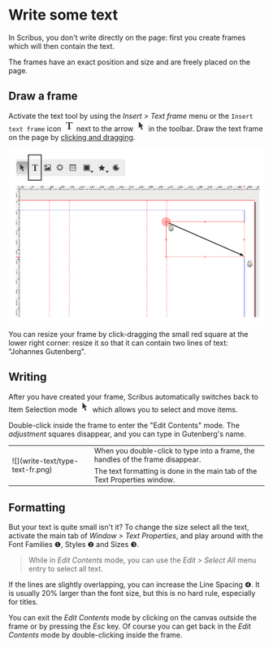 # Write some text

In Scribus, you don't write directly on the page: first you create frames which will then contain the text.

The frames have an exact position and size and are freely placed on the page.

## Draw a frame

Activate the text tool by using the _Insert > Text frame_ menu or the `Insert text frame` icon ![icon](tools/tool-text.png) next to the arrow ![icon](tools/tool-select.png) in the toolbar. Draw the text frame on the page by [clicking and dragging](glossary-en.md#clic-and-drag).

![](write-text/draw-frame.png)

You can resize your frame by click-dragging the small red square at the lower right corner: resize it so that it can contain two lines of text: "Johannes Gutenberg".

## Writing

After you have created your frame, Scribus automatically switches back to Item Selection mode ![icon](tools/tool-select.png) which allows you to select and move items.

Double-click inside the frame to enter the "Edit Contents" mode. The _adjustment_ squares disappear, and you can type in Gutenberg's name.

<table>
<tbody>
<tr>
<td rowspan=2>
![](write-text/type-text-fr.png)
</td>
<td>
When you double-click to type into a frame, the handles of the frame disappear.
</td>
<tr>
<td>
The text formatting is done in the main tab of the Text Properties window.
</td>
</tr>
</tbody>
</table>

## Formatting

But your text is quite small isn't it? To change the size select all the text, activate the main tab of _Window > Text Properties_, and play around with the Font Families ❶, Styles ❷ and Sizes ❸.

> While in  _Edit Contents_ mode, you can use the _Edit > Select All_ menu entry to select all text.

If the lines are slightly overlapping, you can increase the Line Spacing ❹. It is usually 20% larger than the font size, but this is no hard rule, especially for titles.

You can exit the _Edit Contents_ mode by clicking on the canvas outside the frame or by pressing the _Esc_ key.
Of course you can get back in the _Edit Contents_ mode by double-clicking inside the frame.
